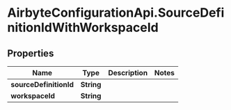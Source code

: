# AirbyteConfigurationApi.SourceDefinitionIdWithWorkspaceId

## Properties

Name | Type | Description | Notes
------------ | ------------- | ------------- | -------------
**sourceDefinitionId** | **String** |  | 
**workspaceId** | **String** |  | 


